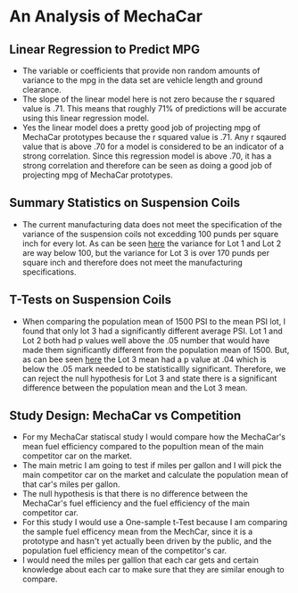 # An Analysis of MechaCar

## Linear Regression to Predict MPG
- The variable or coefficients that provide non random amounts of variance to the mpg in the data set are vehicle length and ground clearance.
- The slope of the linear model here is not zero because the r squared value is .71. This means that roughly 71% of predictions will be accurate using this linear regression model.
- Yes the linear model does a pretty good job of projecting mpg of MechaCar prototypes because the r squared value is .71. Any r sqaured value that is above .70 for a model is considered to be an indicator of a strong correlation. Since this regression model is above .70, it has a strong correlation and therefore can be seen as doing a good job of projecting mpg of MechaCar prototypes. 

## Summary Statistics on Suspension Coils
-  The current manufacturing data does not meet the specification of the variance of the suspension coils not excedding 100 punds per square inch for every lot. As can be seen [here](https://github.com/jmerenstein/MechaCar_Statistical_Analysis/blob/main/lot_summary.png) the variance for Lot 1 and Lot 2 are way below 100, but the variance for Lot 3 is over 170 punds per square inch and therefore does not meet the manufacturing specifications. 

## T-Tests on Suspension Coils
- When comparing the population mean of 1500 PSI to the mean PSI lot, I found that only lot 3 had a significantly different average PSI. Lot 1 and Lot 2 both had p values well above the .05 number that would have made them significantly different from the population mean of 1500. But, as can bee seen [here](https://github.com/jmerenstein/MechaCar_Statistical_Analysis/blob/main/Lot3_Ttest.png) the Lot 3 mean had a p value at .04 which is below the .05 mark needed to be statisticallly significant. Therefore, we can reject the null hypothesis for Lot 3 and state there is a significant difference between the population mean and the Lot 3 mean.

## Study Design: MechaCar vs Competition
- For my MechaCar statiscal study I would compare how the MechaCar's mean fuel efficiency compared to the popultion mean of the main competitor car on the market.
- The main metric I am going to test if miles per gallon and I will pick the main competitor car on the market and calculate the population mean of that car's miles per gallon.
- The null hypothesis is that there is no difference between the MechaCar's fuel efficiency and the fuel efficiency of the main competitor car.
- For this study I would use a One-sample t-Test because I am comparing the sample fuel efficency mean from the MechCar, since it is a prototype and hasn't yet actually been driven by the public, and the population fuel efficiency mean of the competitor's car.
- I would need the miles per galllon that each car gets and certain knowledge about each car to make sure that they are similar enough to compare. 

